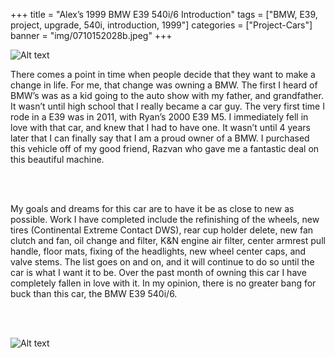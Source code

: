 +++
title = "Alex’s 1999 BMW E39 540i/6 Introduction"
tags = ["BMW, E39, project, upgrade, 540i, introduction, 1999"]
categories = ["Project-Cars"]
banner = "img/0710152028b.jpeg"
+++

![Alt text](https://e39source.com/wp-content/uploads/2020/04/0710152028b.jpg)

There comes a point in time when people decide that they want to make a change in life. For me, that change was owning a BMW. The first I heard of BMW’s was as a kid going to the auto show with my father, and grandfather. It wasn’t until high school that I really became a car guy. The very first time I rode in a E39 was in 2011, with Ryan’s 2000 E39 M5. I immediately fell in love with that car, and knew that I had to have one. It wasn’t until 4 years later that I can finally say that I am a proud owner of a BMW. I purchased this vehicle off of my good friend, Razvan who gave me a fantastic deal on this beautiful machine. 

&nbsp;<br/><br/>

My goals and dreams for this car are to have it be as close to new as possible. Work I have completed include the refinishing of the wheels, new tires (Continental Extreme Contact DWS), rear cup holder delete, new fan clutch and fan, oil change and filter, K&N engine air filter, center armrest pull handle, floor mats, fixing of the headlights, new wheel center caps, and valve stems. The list goes on and on, and it will continue to do so until the car is what I want it to be. Over the past month of owning this car I have completely fallen in love with it. In my opinion, there is no greater bang for buck than this car, the BMW E39 540i/6.

&nbsp;<br/><br/>

![Alt text](../img/0710152029.jpeg)

&nbsp;<br/><br/>